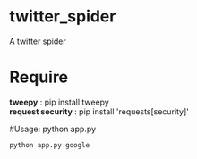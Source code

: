 # twitter_spider
A twitter spider

# Require
<strong>tweepy</strong> : pip install tweepy<br>
<strong>request security</strong> : pip install 'requests[security]'

#Usage:
python app.py <screen name>

```
python app.py google
```
